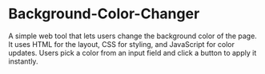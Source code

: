 # Background-Color-Changer
A simple web tool that lets users change the background color of the page. It uses HTML for the layout, CSS for styling, and JavaScript for color updates. Users pick a color from an input field and click a button to apply it instantly.

